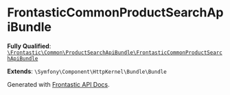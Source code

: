 #  FrontasticCommonProductSearchApiBundle

**Fully Qualified**: [`\Frontastic\Common\ProductSearchApiBundle\FrontasticCommonProductSearchApiBundle`](../../../src/php/ProductSearchApiBundle/FrontasticCommonProductSearchApiBundle.php)

**Extends**: `\Symfony\Component\HttpKernel\Bundle\Bundle`

Generated with [Frontastic API Docs](https://github.com/FrontasticGmbH/apidocs).
